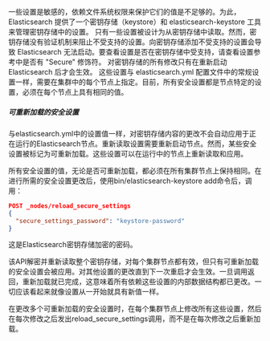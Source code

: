一些设置是敏感的，依赖文件系统权限来保护它们的值是不足够的。为此，Elasticsearch 提供了一个密钥存储（keystore）和 elasticsearch-keystore 工具来管理密钥存储中的设置。
只有一些设置被设计为从密钥存储中读取。然而，密钥存储没有验证机制来阻止不受支持的设置。向密钥存储添加不受支持的设置会导致 Elasticsearch 无法启动。要查看设置是否在密钥存储中受支持，请查看设置参考中是否有 "Secure" 修饰符。
对密钥存储的所有修改只有在重新启动 Elasticsearch 后才会生效。
这些设置与 elasticsearch.yml 配置文件中的常规设置一样，需要在集群中的每个节点上指定。目前，所有安全设置都是节点特定的设置，必须在每个节点上具有相同的值。
##### 可重新加载的安全设置

与elasticsearch.yml中的设置值一样，对密钥存储内容的更改不会自动应用于正在运行的Elasticsearch节点。重新读取设置需要重新启动节点。然而，某些安全设置被标记为可重新加载。这些设置可以在运行中的节点上重新读取和应用。

所有安全设置的值，无论是否可重新加载，都必须在所有集群节点上保持相同。在进行所需的安全设置更改后，使用bin/elasticsearch-keystore add命令后，调用：

```json
POST _nodes/reload_secure_settings
{
  "secure_settings_password": "keystore-password" 
}
```

这是Elasticsearch密钥存储加密的密码。

该API解密并重新读取整个密钥存储，对每个集群节点都有效，但只有可重新加载的安全设置会被应用。对其他设置的更改直到下一次重启才会生效。一旦调用返回，重新加载就已完成，这意味着所有依赖这些设置的内部数据结构都已更改。一切应该看起来就像设置从一开始就具有新值一样。

在更改多个可重新加载的安全设置时，在每个集群节点上修改所有这些设置，然后在每次修改之后发出reload_secure_settings调用，而不是在每次修改之后重新加载。
